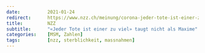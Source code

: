 ```yaml
---
date:          2021-01-24
redirect:      https://www.nzz.ch/meinung/corona-jeder-tote-ist-einer-zu-viel-taugt-nicht-als-maxime-ld.1597369
title:         NZZ
subtitle:      "«Jeder Tote ist einer zu viel» taugt nicht als Maxime"
categories:    [MSM, Zahlen]
tags:          [nzz, sterblichkeit, massnahmen]
---
```

